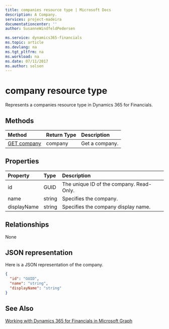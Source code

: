 ```yaml
---
title: companies resource type | Microsoft Docs
description: A Company.
services: project-madeira
documentationcenter: ''
author: SusanneWindfeldPedersen

ms.service: dynamics365-financials
ms.topic: article
ms.devlang: na
ms.tgt_pltfrm: na
ms.workload: na
ms.date: 07/11/2017
ms.author: solsen
---
```


# company resource type
Represents a companies resource type in Dynamics 365 for Financials.


## Methods

| Method       | Return Type  |Description|
|:---------------|:--------|:----------|
|[GET company](../api/dynamics_get_companies.md)|company|Get a company.|

## Properties
| Property	   | Type	|Description|
|:---------------|:--------|:----------|
|id|GUID|The unique ID of the company. Read-Only.|
|name|string|Specifies the company.|
|displayName|string|Specifies the company display name.|


## Relationships
None

## JSON representation

Here is a JSON representation of the company.

```json
{
  "id": "GUID",
  "name": "string",
  "displayName": "string"
}

```

## See Also
[Working with Dynamics 365 for Financials in Microsoft Graph](../api/dynamics_graph_reference.md)  
